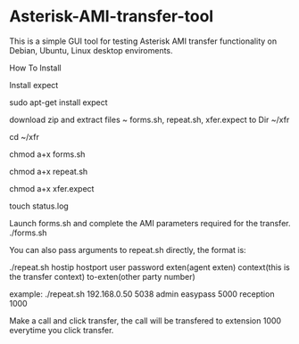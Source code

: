# Asterisk-AMI-transfer-tool

This is a simple GUI tool for testing Asterisk AMI transfer functionality on Debian, Ubuntu, Linux desktop enviroments. 


How To Install

Install expect

sudo apt-get install expect

download zip and extract files ~ forms.sh, repeat.sh, xfer.expect to Dir ~/xfr

cd ~/xfr

chmod a+x forms.sh

chmod a+x repeat.sh

chmod a+x xfer.expect

touch status.log

Launch forms.sh and complete the AMI parameters required for the transfer.
./forms.sh

You can also pass arguments to repeat.sh directly, the format is:

./repeat.sh hostip hostport user password exten(agent exten) context(this is the transfer context) to-exten(other party number)

example: ./repeat.sh 192.168.0.50 5038 admin easypass 5000 reception 1000

Make a call and click transfer, the call will be transfered to extension 1000 everytime you click transfer.


